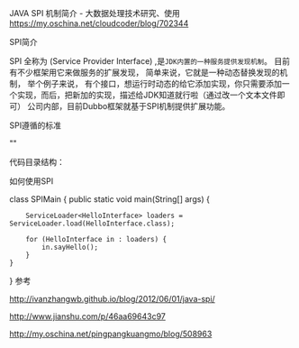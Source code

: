 JAVA SPI 机制简介 - 大数据处理技术研究、使用 https://my.oschina.net/cloudcoder/blog/702344

SPI简介

SPI 全称为 (Service Provider Interface) ,是`JDK内置的一种服务提供发现机制`。 目前有不少框架用它来做服务的扩展发现， 简单来说，它就是一种动态替换发现的机制， 举个例子来说， 有个接口，想运行时动态的给它添加实现，你只需要添加一个实现，而后，把新加的实现，描述给JDK知道就行啦（通过改一个文本文件即可） 公司内部，目前Dubbo框架就基于SPI机制提供扩展功能。

SPI遵循的标准

""

代码目录结构：



如何使用SPI

class SPIMain {
    public static void main(String[] args) {

        ServiceLoader<HelloInterface> loaders = ServiceLoader.load(HelloInterface.class);

        for (HelloInterface in : loaders) {
            in.sayHello();
        }
    }
}
参考

http://ivanzhangwb.github.io/blog/2012/06/01/java-spi/

http://www.jianshu.com/p/46aa69643c97

http://my.oschina.net/pingpangkuangmo/blog/508963